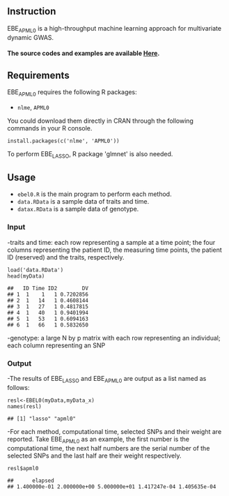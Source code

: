 Instruction
-----------

EBE<sub>APML0</sub> is a high-throughput machine learning approach for
multivariate dynamic GWAS.

#### The source codes and examples are available [**Here**](https://github.com/Myuan2019/EBE_APML0).

Requirements
------------

EBE<sub>APML0</sub> requires the following R packages:

-   `nlme`, `APML0`

You could download them directly in CRAN through the following commands
in your R console.

    install.packages(c('nlme', 'APML0'))

To perform EBE<sub>LASSO</sub>, R package 'glmnet' is also needed.

Usage
-----

-   `ebel0.R` is the main program to perform each method.
-   `data.RData` is a sample data of traits and time.
-   `datax.RData` is a sample data of genotype.

### Input

-traits and time: each row representing a sample at a time point; the
four columns representing the patient ID, the measuring time points, the
patient ID (reserved) and the traits, respectively.

    load('data.RData')
    head(myData)

    ##   ID Time ID2        DV
    ## 1  1    1   1 0.7202856
    ## 2  1   14   1 0.4608144
    ## 3  1   27   1 0.4817815
    ## 4  1   40   1 0.9401994
    ## 5  1   53   1 0.6094163
    ## 6  1   66   1 0.5832650

-genotype: a large N by p matrix with each row representing an
individual; each column representing an SNP

### Output

-The results of EBE<sub>LASSO</sub> and EBE<sub>APML0</sub> are output
as a list named as follows:

    resl<-EBEL0(myData,myData_x)
    names(resl)

    ## [1] "lasso" "apml0"

-For each method, computational time, selected SNPs and their weight are
reported. Take EBE<sub>APML0</sub> as an example, the first number is
the computational time, the next half numbers are the serial number of
the selected SNPs and the last half are their weight respectively.

    resl$apml0

    ##      elapsed                                                     
    ## 1.400000e-01 2.000000e+00 5.000000e+01 1.417247e-04 1.405635e-04
